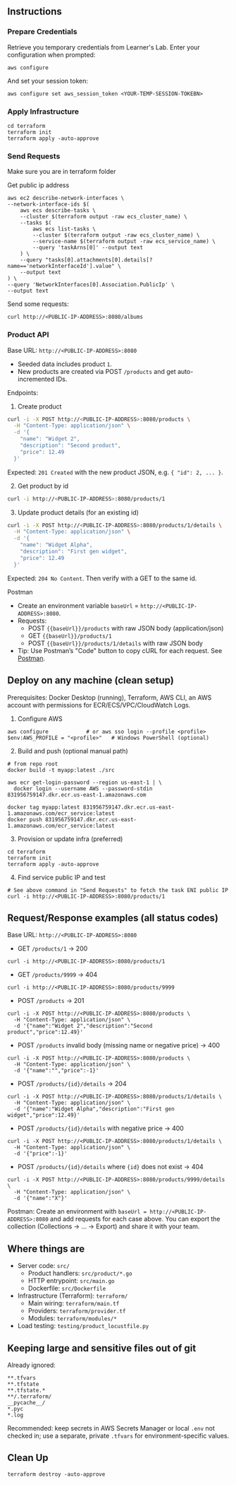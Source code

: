 ## Instructions

### Prepare Credentials

Retrieve you temporary credentials from Learner's Lab.
Enter your configuration when prompted:
```
aws configure
```

And set your session token:
```
aws configure set aws_session_token <YOUR-TEMP-SESSION-TOKEBN>
```

### Apply Infrastructure
```
cd terraform
terraform init
terraform apply -auto-approve
```

### Send Requests
Make sure you are in terraform folder

Get public ip address
```
aws ec2 describe-network-interfaces \
--network-interface-ids $(
    aws ecs describe-tasks \
    --cluster $(terraform output -raw ecs_cluster_name) \
    --tasks $(
        aws ecs list-tasks \
        --cluster $(terraform output -raw ecs_cluster_name) \
        --service-name $(terraform output -raw ecs_service_name) \
        --query 'taskArns[0]' --output text
    ) \
    --query "tasks[0].attachments[0].details[?name=='networkInterfaceId'].value" \
    --output text
) \
--query 'NetworkInterfaces[0].Association.PublicIp' \
--output text
```

Send some requests:
```
curl http://<PUBLIC-IP-ADDRESS>:8080/albums
```

### Product API

Base URL: `http://<PUBLIC-IP-ADDRESS>:8080`

- Seeded data includes product `1`.
- New products are created via POST `/products` and get auto-incremented IDs.

Endpoints:

1) Create product

```bash
curl -i -X POST http://<PUBLIC-IP-ADDRESS>:8080/products \
  -H "Content-Type: application/json" \
  -d '{
    "name": "Widget 2",
    "description": "Second product",
    "price": 12.49
  }'
```

Expected: `201 Created` with the new product JSON, e.g. `{ "id": 2, ... }`.

2) Get product by id

```bash
curl -i http://<PUBLIC-IP-ADDRESS>:8080/products/1
```

3) Update product details (for an existing id)

```bash
curl -i -X POST http://<PUBLIC-IP-ADDRESS>:8080/products/1/details \
  -H "Content-Type: application/json" \
  -d '{
    "name": "Widget Alpha",
    "description": "First gen widget",
    "price": 12.49
  }'
```

Expected: `204 No Content`. Then verify with a GET to the same id.

Postman

- Create an environment variable `baseUrl` = `http://<PUBLIC-IP-ADDRESS>:8080`.
- Requests:
  - POST `{{baseUrl}}/products` with raw JSON body (application/json)
  - GET `{{baseUrl}}/products/1`
  - POST `{{baseUrl}}/products/1/details` with raw JSON body
- Tip: Use Postman’s "Code" button to copy cURL for each request. See [Postman](https://www.postman.com/).

## Deploy on any machine (clean setup)

Prerequisites: Docker Desktop (running), Terraform, AWS CLI, an AWS account with permissions for ECR/ECS/VPC/CloudWatch Logs.

1) Configure AWS
```
aws configure            # or aws sso login --profile <profile>
$env:AWS_PROFILE = "<profile>"   # Windows PowerShell (optional)
```

2) Build and push (optional manual path)
```
# from repo root
docker build -t myapp:latest ./src

aws ecr get-login-password --region us-east-1 | \
  docker login --username AWS --password-stdin 831956759147.dkr.ecr.us-east-1.amazonaws.com

docker tag myapp:latest 831956759147.dkr.ecr.us-east-1.amazonaws.com/ecr_service:latest
docker push 831956759147.dkr.ecr.us-east-1.amazonaws.com/ecr_service:latest
```

3) Provision or update infra (preferred)
```
cd terraform
terraform init
terraform apply -auto-approve
```

4) Find service public IP and test
```
# See above command in "Send Requests" to fetch the task ENI public IP
curl -i http://<PUBLIC-IP-ADDRESS>:8080/products/1
```

## Request/Response examples (all status codes)

Base URL: `http://<PUBLIC-IP-ADDRESS>:8080`

- GET `/products/1` → 200
```
curl -i http://<PUBLIC-IP-ADDRESS>:8080/products/1
```

- GET `/products/9999` → 404
```
curl -i http://<PUBLIC-IP-ADDRESS>:8080/products/9999
```

- POST `/products` → 201
```
curl -i -X POST http://<PUBLIC-IP-ADDRESS>:8080/products \
  -H "Content-Type: application/json" \
  -d '{"name":"Widget 2","description":"Second product","price":12.49}'
```

- POST `/products` invalid body (missing name or negative price) → 400
```
curl -i -X POST http://<PUBLIC-IP-ADDRESS>:8080/products \
  -H "Content-Type: application/json" \
  -d '{"name":"","price":-1}'
```

- POST `/products/{id}/details` → 204
```
curl -i -X POST http://<PUBLIC-IP-ADDRESS>:8080/products/1/details \
  -H "Content-Type: application/json" \
  -d '{"name":"Widget Alpha","description":"First gen widget","price":12.49}'
```

- POST `/products/{id}/details` with negative price → 400
```
curl -i -X POST http://<PUBLIC-IP-ADDRESS>:8080/products/1/details \
  -H "Content-Type: application/json" \
  -d '{"price":-1}'
```

- POST `/products/{id}/details` where `{id}` does not exist → 404
```
curl -i -X POST http://<PUBLIC-IP-ADDRESS>:8080/products/9999/details \
  -H "Content-Type: application/json" \
  -d '{"name":"X"}'
```

Postman: Create an environment with `baseUrl = http://<PUBLIC-IP-ADDRESS>:8080` and add requests for each case above. You can export the collection (Collections → ... → Export) and share it with your team.

## Where things are

- Server code: `src/`
  - Product handlers: `src/product/*.go`
  - HTTP entrypoint: `src/main.go`
  - Dockerfile: `src/Dockerfile`
- Infrastructure (Terraform): `terraform/`
  - Main wiring: `terraform/main.tf`
  - Providers: `terraform/provider.tf`
  - Modules: `terraform/modules/*`
- Load testing: `testing/product_locustfile.py`

## Keeping large and sensitive files out of git

Already ignored:
```
**.tfvars
**.tfstate
**.tfstate.*
**/.terraform/
__pycache__/
*.pyc
*.log
```

Recommended: keep secrets in AWS Secrets Manager or local `.env` not checked in; use a separate, private `.tfvars` for environment-specific values.

## Clean Up
```
terraform destroy -auto-approve
```